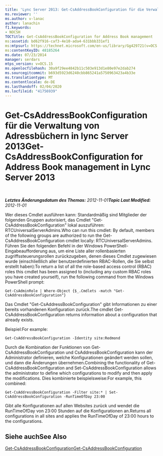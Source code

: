 ```yaml
---
title: 'Lync Server 2013: Get-CsAddressBookConfiguration für die Verwaltung von Adressbüchern'
ms.reviewer: ''
ms.author: v-lanac
author: lanachin
f1.keywords:
- NOCSH
TOCTitle: Get-CsAddressBookConfiguration for Address Book management
ms:assetid: bd62f916-caf3-4e10-ada4-631bbb331ef1
ms:mtpsurl: https://technet.microsoft.com/en-us/library/Gg429721(v=OCS.15)
ms:contentKeyID: 48185264
ms.date: 07/23/2014
manager: serdars
mtps_version: v=OCS.15
ms.openlocfilehash: 30a9f29ee4842b11c503e913d1e80e97e2dab274
ms.sourcegitcommit: b693d5923d6240cbb865241a5750963423a4b33e
ms.translationtype: MT
ms.contentlocale: de-DE
ms.lasthandoff: 02/04/2020
ms.locfileid: "41756939"
---
```

<div data-xmlns="http://www.w3.org/1999/xhtml">

<div class="topic" data-xmlns="http://www.w3.org/1999/xhtml" data-msxsl="urn:schemas-microsoft-com:xslt" data-cs="http://msdn.microsoft.com/en-us/">

<div data-asp="http://msdn2.microsoft.com/asp">

# <a name="get-csaddressbookconfiguration-for-address-book-management-in-lync-server-2013"></a><span data-ttu-id="84415-102">Get-CsAddressBookConfiguration für die Verwaltung von Adressbüchern in lync Server 2013</span><span class="sxs-lookup"><span data-stu-id="84415-102">Get-CsAddressBookConfiguration for Address Book management in Lync Server 2013</span></span>

</div>

<div id="mainSection">

<div id="mainBody">

<span> </span>

<span data-ttu-id="84415-103">_**Letztes Änderungsdatum des Themas:** 2012-11-01_</span><span class="sxs-lookup"><span data-stu-id="84415-103">_**Topic Last Modified:** 2012-11-01_</span></span>

<span data-ttu-id="84415-104">Wer dieses Cmdlet ausführen kann: Standardmäßig sind Mitglieder der folgenden Gruppen autorisiert, das Cmdlet "Get-CsAddressBookConfiguration" lokal auszuführen: RTCUniversalServerAdmins.</span><span class="sxs-lookup"><span data-stu-id="84415-104">Who can run this cmdlet: By default, members of the following groups are authorized to run the Get-CsAddressBookConfiguration cmdlet locally: RTCUniversalServerAdmins.</span></span> <span data-ttu-id="84415-105">Führen Sie den folgenden Befehl in der Windows PowerShell-Eingabeaufforderung aus, um eine Liste aller rollenbasierten zugriffssteuerungsrollen zurückzugeben, denen dieses Cmdlet zugewiesen wurde (einschließlich aller benutzerdefinierten RBAC-Rollen, die Sie selbst erstellt haben):</span><span class="sxs-lookup"><span data-stu-id="84415-105">To return a list of all the role-based access control (RBAC) roles this cmdlet has been assigned to (including any custom RBAC roles you have created yourself), run the following command from the Windows PowerShell prompt:</span></span>

    Get-CsAdminRole | Where-Object {$_.Cmdlets -match "Get-CsAddressBookConfiguration"}

<span data-ttu-id="84415-106">Das Cmdlet "Get-CsAddressBookConfiguration" gibt Informationen zu einer bereits vorhandenen Konfiguration zurück.</span><span class="sxs-lookup"><span data-stu-id="84415-106">The cmdlet Get-CsAddressBookConfiguration returns information about a configuration that already exists.</span></span>

<span data-ttu-id="84415-107">Beispiel:</span><span class="sxs-lookup"><span data-stu-id="84415-107">For example:</span></span>

    Get-CsAddressBookConfiguration -Identity site:Redmond

<span data-ttu-id="84415-108">Durch die Kombination der Funktionen von Get-CsAddressBookConfiguration und CsAddressBookConfiguration kann der Administrator definieren, welche Konfigurationen geändert werden sollen, und dann die Änderungen übernehmen.</span><span class="sxs-lookup"><span data-stu-id="84415-108">Combining the functionality of Get-CsAddressBookConfiguration and Set-CsAddressBookConfiguration allows the administrator to define which configurations to modify and then apply the modifications.</span></span> <span data-ttu-id="84415-109">Dies kombinierte beispielsweise:</span><span class="sxs-lookup"><span data-stu-id="84415-109">For example, this combined:</span></span>

    Get-CsAddressBookConfiguration -Filter site:* | Set-CsAddressBookConfiguration -RunTimeOfDay 23:00

<span data-ttu-id="84415-110">Gibt alle Konfigurationen auf allen Websites zurück und wendet die RunTimeOfDay von 23:00 Stunden auf die Konfigurationen an.</span><span class="sxs-lookup"><span data-stu-id="84415-110">Returns all configurations in all sites and applies the RunTimeOfDay of 23:00 hours to the configurations.</span></span>

<div>

## <a name="see-also"></a><span data-ttu-id="84415-111">Siehe auch</span><span class="sxs-lookup"><span data-stu-id="84415-111">See Also</span></span>


[<span data-ttu-id="84415-112">Get-CsAddressBookConfiguration</span><span class="sxs-lookup"><span data-stu-id="84415-112">Get-CsAddressBookConfiguration</span></span>](https://docs.microsoft.com/powershell/module/skype/Get-CsAddressBookConfiguration)  
  

</div>

</div>

<span> </span>

</div>

</div>

</div>


